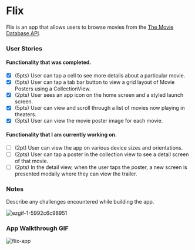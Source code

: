 # Flix

Flix is an app that allows users to browse movies from the [The Movie Database API](http://docs.themoviedb.apiary.io/#).

### User Stories

#### Functionality that was completed.
- [X] (5pts) User can tap a cell to see more details about a particular movie.
- [X] (5pts) User can tap a tab bar button to view a grid layout of Movie Posters using a CollectionView.
- [X] (2pts) User sees an app icon on the home screen and a styled launch screen.
- [X] (5pts) User can view and scroll through a list of movies now playing in theaters.
- [X] (3pts) User can view the movie poster image for each movie.

#### Functionality that I am currently working on.
- [ ] (2pt) User can view the app on various device sizes and orientations.
- [ ] (2pts) User can tap a poster in the collection view to see a detail screen of that movie.
- [ ] (2pts) In the detail view, when the user taps the poster, a new screen is presented modally where they can view the trailer.

### Notes
Describe any challenges encountered while building the app.

![ezgif-1-5992c6c98951](https://user-images.githubusercontent.com/79735610/144703761-876c739a-12cf-4cf5-abcb-1f3c2d747219.gif)


### App Walkthrough GIF
![flix-app](https://user-images.githubusercontent.com/79735610/142749469-d16b04fd-edea-4d4b-ab12-495f379e76ac.gif)

